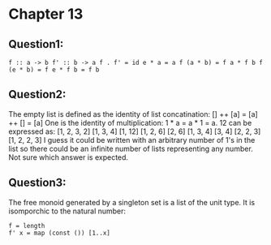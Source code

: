 # Chapter 13
## Question1:
`
f :: a -> b
f' :: b -> a
f . f' = id
e * a = a
f (a * b) = f a * f b
f (e * b) = f e * f b = f b
`
## Question2:
The empty list is defined as the identity of list concatination:
[] ++ [a] = [a] ++ [] = [a]
One is the identity of multiplication:
1 * a = a * 1 = a.
12 can be expressed as:
[1, 2, 3, 2]
[1, 3, 4]
[1, 12]
[1, 2, 6]
[2, 6]
[1, 3, 4]
[3, 4]
[2, 2, 3]
[1, 2, 2, 3]
I guess it could be written with an arbitrary number of 1's in the list so there
could be an infinite number of lists representing any number. Not sure which answer
is expected.
## Question3:
The free monoid generated by a singleton set is a list of the unit type.
It is isomporchic to the natural number:
```
f = length
f' x = map (const ()) [1..x]
```
